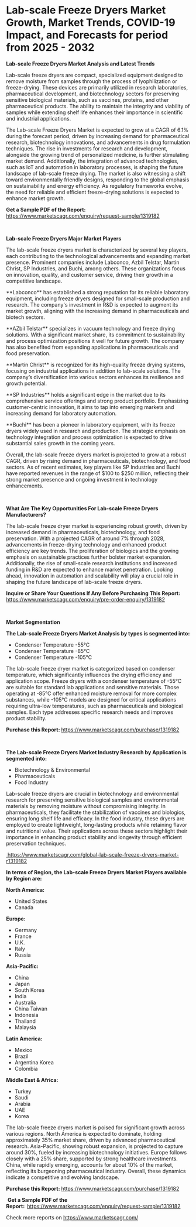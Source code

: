 <p><h1>Lab-scale Freeze Dryers Market Growth, Market Trends, COVID-19 Impact, and Forecasts for period from 2025 - 2032</h1></p><p><strong>Lab-scale Freeze Dryers Market Analysis and Latest Trends</strong></p>
<p><p>Lab-scale freeze dryers are compact, specialized equipment designed to remove moisture from samples through the process of lyophilization or freeze-drying. These devices are primarily utilized in research laboratories, pharmaceutical development, and biotechnology sectors for preserving sensitive biological materials, such as vaccines, proteins, and other pharmaceutical products. The ability to maintain the integrity and viability of samples while extending shelf life enhances their importance in scientific and industrial applications.</p><p>The Lab-scale Freeze Dryers Market is expected to grow at a CAGR of 6.1% during the forecast period, driven by increasing demand for pharmaceutical research, biotechnology innovations, and advancements in drug formulation techniques. The rise in investments for research and development, alongside the growing trend of personalized medicine, is further stimulating market demand. Additionally, the integration of advanced technologies, such as IoT and automation in laboratory processes, is shaping the future landscape of lab-scale freeze drying. The market is also witnessing a shift toward environmentally friendly designs, responding to the global emphasis on sustainability and energy efficiency. As regulatory frameworks evolve, the need for reliable and efficient freeze-drying solutions is expected to enhance market growth.</p></p>
<p><strong>Get a Sample PDF of the Report:&nbsp;</strong> <a href="https://www.marketscagr.com/enquiry/request-sample/1319182?utm_campaign=2782&utm_medium=2&utm_source=Github&utm_content=ia&utm_term=29032025&utm_id=lab-scale-freeze-dryers">https://www.marketscagr.com/enquiry/request-sample/1319182</a></p>
<p>&nbsp;</p>
<p><strong>Lab-scale Freeze Dryers Major Market Players</strong></p>
<p><p>The lab-scale freeze dryers market is characterized by several key players, each contributing to the technological advancements and expanding market presence. Prominent companies include Labconco, Azbil Telstar, Martin Christ, SP Industries, and Buchi, among others. These organizations focus on innovation, quality, and customer service, driving their growth in a competitive landscape.</p><p>**Labconco** has established a strong reputation for its reliable laboratory equipment, including freeze dryers designed for small-scale production and research. The company's investment in R&D is expected to augment its market growth, aligning with the increasing demand in pharmaceuticals and biotech sectors.</p><p>**AZbil Telstar** specializes in vacuum technology and freeze drying solutions. With a significant market share, its commitment to sustainability and process optimization positions it well for future growth. The company has also benefited from expanding applications in pharmaceuticals and food preservation.</p><p>**Martin Christ** is recognized for its high-quality freeze drying systems, focusing on industrial applications in addition to lab-scale solutions. The company’s diversification into various sectors enhances its resilience and growth potential.</p><p>**SP Industries** holds a significant edge in the market due to its comprehensive service offerings and strong product portfolio. Emphasizing customer-centric innovation, it aims to tap into emerging markets and increasing demand for laboratory automation.</p><p>**Buchi** has been a pioneer in laboratory equipment, with its freeze dryers widely used in research and production. The strategic emphasis on technology integration and process optimization is expected to drive substantial sales growth in the coming years.</p><p>Overall, the lab-scale freeze dryers market is projected to grow at a robust CAGR, driven by rising demand in pharmaceuticals, biotechnology, and food sectors. As of recent estimates, key players like SP Industries and Buchi have reported revenues in the range of $100 to $250 million, reflecting their strong market presence and ongoing investment in technology enhancements.</p></p>
<p>&nbsp;</p>
<p><strong>What Are The Key Opportunities For Lab-scale Freeze Dryers Manufacturers?</strong></p>
<p><p>The lab-scale freeze dryer market is experiencing robust growth, driven by increased demand in pharmaceuticals, biotechnology, and food preservation. With a projected CAGR of around 7% through 2028, advancements in freeze-drying technology and enhanced product efficiency are key trends. The proliferation of biologics and the growing emphasis on sustainable practices further bolster market expansion. Additionally, the rise of small-scale research institutions and increased funding in R&D are expected to enhance market penetration. Looking ahead, innovation in automation and scalability will play a crucial role in shaping the future landscape of lab-scale freeze dryers.</p></p>
<p><strong>Inquire or Share Your Questions If Any Before Purchasing This Report:</strong> <a href="https://www.marketscagr.com/enquiry/pre-order-enquiry/1319182?utm_campaign=2782&utm_medium=2&utm_source=Github&utm_content=ia&utm_term=29032025&utm_id=lab-scale-freeze-dryers">https://www.marketscagr.com/enquiry/pre-order-enquiry/1319182</a></p>
<p>&nbsp;</p>
<p><strong>Market Segmentation</strong></p>
<p><strong>The Lab-scale Freeze Dryers Market Analysis by types is segmented into:</strong></p>
<p><ul><li>Condenser Temperature -55℃</li><li>Condenser Temperature -85℃</li><li>Condenser Temperature -105℃</li></ul></p>
<p><p>The lab-scale freeze dryer market is categorized based on condenser temperature, which significantly influences the drying efficiency and application scope. Freeze dryers with a condenser temperature of -55℃ are suitable for standard lab applications and sensitive materials. Those operating at -85℃ offer enhanced moisture removal for more complex substances, while -105℃ models are designed for critical applications requiring ultra-low temperatures, such as pharmaceuticals and biological samples. Each type addresses specific research needs and improves product stability.</p></p>
<p><strong>Purchase this Report:&nbsp;</strong><a href="https://www.marketscagr.com/purchase/1319182?utm_campaign=2782&utm_medium=2&utm_source=Github&utm_content=ia&utm_term=29032025&utm_id=lab-scale-freeze-dryers">https://www.marketscagr.com/purchase/1319182</a></p>
<p>&nbsp;</p>
<p><strong>The Lab-scale Freeze Dryers Market Industry Research by Application is segmented into:</strong></p>
<p><ul><li>Biotechnology & Environmental</li><li>Pharmaceuticals</li><li>Food Industry</li></ul></p>
<p><p>Lab-scale freeze dryers are crucial in biotechnology and environmental research for preserving sensitive biological samples and environmental materials by removing moisture without compromising integrity. In pharmaceuticals, they facilitate the stabilization of vaccines and biologics, ensuring long shelf life and efficacy. In the food industry, these dryers are employed to create lightweight, long-lasting products while retaining flavor and nutritional value. Their applications across these sectors highlight their importance in enhancing product stability and longevity through efficient preservation techniques.</p></p>
<p><a href="https://www.marketscagr.com/global-lab-scale-freeze-dryers-market-r1319182?utm_campaign=2782&utm_medium=2&utm_source=Github&utm_content=ia&utm_term=29032025&utm_id=lab-scale-freeze-dryers">&nbsp;https://www.marketscagr.com/global-lab-scale-freeze-dryers-market-r1319182</a></p>
<p><strong>In terms of Region, the Lab-scale Freeze Dryers Market Players available by Region are:</strong></p>
<p>
    <p> <strong> North America: </strong>
        <ul>
            <li>United States</li>
            <li>Canada</li>
        </ul>
        </p> 
    <p> <strong> Europe: </strong>
        <ul>
            <li>Germany</li>
            <li>France</li>
            <li>U.K.</li>
            <li>Italy</li>
            <li>Russia</li>
        </ul>
        </p> 
    <p> <strong> Asia-Pacific: </strong>
        <ul>
            <li>China</li>
            <li>Japan</li>
            <li>South Korea</li>
            <li>India</li>
            <li>Australia</li>
            <li>China Taiwan</li>
            <li>Indonesia</li>
            <li>Thailand</li>
            <li>Malaysia</li>
        </ul>
        </p> 
    <p> <strong> Latin America: </strong>
        <ul>
            <li>Mexico</li>
            <li>Brazil</li>
            <li>Argentina Korea</li>
            <li>Colombia</li>
        </ul>
        </p> 
    <p> <strong> Middle East & Africa: </strong>
        <ul>
            <li>Turkey</li>
            <li>Saudi</li>
            <li>Arabia</li>
            <li>UAE</li>
            <li>Korea</li>
        </ul>
    </p>
    </p>
<p><p>The lab-scale freeze dryers market is poised for significant growth across various regions. North America is expected to dominate, holding approximately 35% market share, driven by advanced pharmaceutical research. Asia-Pacific, showing robust expansion, is projected to capture around 30%, fueled by increasing biotechnology initiatives. Europe follows closely with a 25% share, supported by strong healthcare investments. China, while rapidly emerging, accounts for about 10% of the market, reflecting its burgeoning pharmaceutical industry. Overall, these dynamics indicate a competitive and evolving landscape.</p></p>
<p><strong>Purchase this Report: </strong><a href="https://www.marketscagr.com/purchase/1319182?utm_campaign=2782&utm_medium=2&utm_source=Github&utm_content=ia&utm_term=29032025&utm_id=lab-scale-freeze-dryers">https://www.marketscagr.com/purchase/1319182</a></p>
<p>&nbsp;<strong>Get a Sample PDF of the Report:&nbsp;&nbsp;</strong><a href="https://www.marketscagr.com/enquiry/request-sample/1319182?utm_campaign=2782&utm_medium=2&utm_source=Github&utm_content=ia&utm_term=29032025&utm_id=lab-scale-freeze-dryers">https://www.marketscagr.com/enquiry/request-sample/1319182</a></p>
<p><strong></strong></p>
<p>Check more reports on <a href="https://www.marketscagr.com/?utm_campaign=2782&utm_medium=2&utm_source=Github&utm_content=ia&utm_term=29032025&utm_id=lab-scale-freeze-dryers">https://www.marketscagr.com/</a></p>